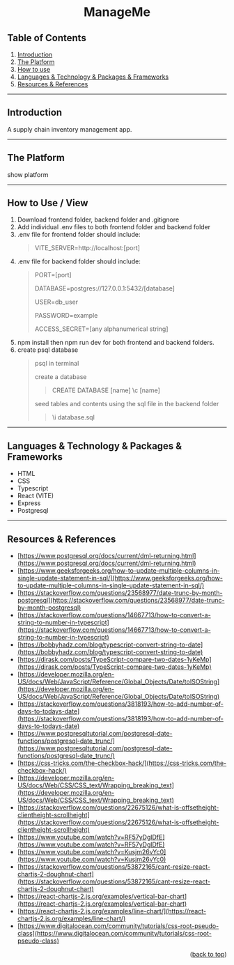 <a name="readme-top"></a>
<h1 align="center">ManageMe</h1>

## Table of Contents
1. [Introduction](#intro)
2. [The Platform](#platform)
3. [How to use](#use)
4. [Languages & Technology & Packages & Frameworks](#languages)
5. [Resources & References](#resources)

***
<a name="intro"></a>
## Introduction
A supply chain inventory management app.

***
<a name="platform"></a>
## The Platform

show platform

***
<a name="use"></a>
## How to Use / View
1. Download frontend folder, backend folder and .gitignore
2. Add individual .env files to both frontend folder and backend folder
3. .env file for frontend folder should include:
   >
   > VITE_SERVER=http://localhost:[port]
5. .env file for backend folder should include:
   >
   > PORT=[port]
   > 
   > DATABASE=postgres://127.0.0.1:5432/[database]
   >
   >USER=db_user
   >
   >PASSWORD=example
   >
   > ACCESS_SECRET=[any alphanumerical string]
7. npm install then npm run dev for both frontend and backend folders.
8. create psql database
   >
   > psql in terminal
   >
   > create a database
   >> CREATE DATABASE [name]
   >> \c [name]
   >
   > seed tables and contents using the sql file in the backend folder
   >> \i database.sql
***
<a name="languages"></a>
## Languages & Technology & Packages & Frameworks
- HTML
- CSS
- Typescript
- React (VITE)
- Express
- Postgresql

***
<a name="resources"></a>
## Resources & References

- [https://www.postgresql.org/docs/current/dml-returning.html](https://www.postgresql.org/docs/current/dml-returning.html)
- [https://www.geeksforgeeks.org/how-to-update-multiple-columns-in-single-update-statement-in-sql/](https://www.geeksforgeeks.org/how-to-update-multiple-columns-in-single-update-statement-in-sql/)
- [https://stackoverflow.com/questions/23568977/date-trunc-by-month-postgresql](https://stackoverflow.com/questions/23568977/date-trunc-by-month-postgresql)
- [https://stackoverflow.com/questions/14667713/how-to-convert-a-string-to-number-in-typescript](https://stackoverflow.com/questions/14667713/how-to-convert-a-string-to-number-in-typescript)
- [https://bobbyhadz.com/blog/typescript-convert-string-to-date](https://bobbyhadz.com/blog/typescript-convert-string-to-date)
- [https://dirask.com/posts/TypeScript-compare-two-dates-1yKeMp](https://dirask.com/posts/TypeScript-compare-two-dates-1yKeMp)
- [https://developer.mozilla.org/en-US/docs/Web/JavaScript/Reference/Global_Objects/Date/toISOString](https://developer.mozilla.org/en-US/docs/Web/JavaScript/Reference/Global_Objects/Date/toISOString)
- [https://stackoverflow.com/questions/3818193/how-to-add-number-of-days-to-todays-date](https://stackoverflow.com/questions/3818193/how-to-add-number-of-days-to-todays-date)
- [https://www.postgresqltutorial.com/postgresql-date-functions/postgresql-date_trunc/](https://www.postgresqltutorial.com/postgresql-date-functions/postgresql-date_trunc/)
- [https://css-tricks.com/the-checkbox-hack/](https://css-tricks.com/the-checkbox-hack/)
- [https://developer.mozilla.org/en-US/docs/Web/CSS/CSS_text/Wrapping_breaking_text](https://developer.mozilla.org/en-US/docs/Web/CSS/CSS_text/Wrapping_breaking_text)
- [https://stackoverflow.com/questions/22675126/what-is-offsetheight-clientheight-scrollheight](https://stackoverflow.com/questions/22675126/what-is-offsetheight-clientheight-scrollheight)
- [https://www.youtube.com/watch?v=RF57yDglDfE](https://www.youtube.com/watch?v=RF57yDglDfE)
- [https://www.youtube.com/watch?v=Kusjm26vYc0](https://www.youtube.com/watch?v=Kusjm26vYc0)
- [https://stackoverflow.com/questions/53872165/cant-resize-react-chartjs-2-doughnut-chart](https://stackoverflow.com/questions/53872165/cant-resize-react-chartjs-2-doughnut-chart)
- [https://react-chartjs-2.js.org/examples/vertical-bar-chart](https://react-chartjs-2.js.org/examples/vertical-bar-chart)
- [https://react-chartjs-2.js.org/examples/line-chart/](https://react-chartjs-2.js.org/examples/line-chart/)
- [https://www.digitalocean.com/community/tutorials/css-root-pseudo-class](https://www.digitalocean.com/community/tutorials/css-root-pseudo-class)

<p align="right">(<a href="#readme-top">back to top</a>)</p>
